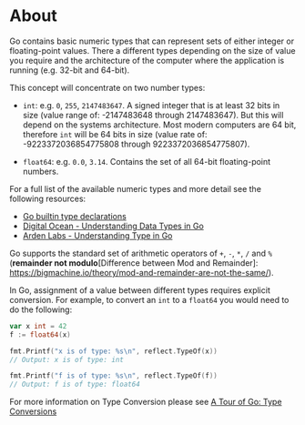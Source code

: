 # About

Go contains basic numeric types that can represent sets of either integer or
floating-point values. There a different types depending on the size of value
you require and the architecture of the computer where the application is
running (e.g. 32-bit and 64-bit).

This concept will concentrate on two number types:

- `int`: e.g. `0`, `255`, `2147483647`. A signed integer that is at least 32
  bits in size (value range of: -2147483648 through 2147483647). But this will
  depend on the systems architecture. Most modern computers are 64 bit,
  therefore `int` will be 64 bits in size (value rate of:
  -9223372036854775808 through 9223372036854775807).

- `float64`: e.g. `0.0`, `3.14`. Contains the set of all 64-bit floating-point
  numbers.

For a full list of the available numeric types and more detail see the
following resources:

- [Go builtin type declarations][go-builtins]
- [Digital Ocean - Understanding Data Types in Go][do-understanding-types]
- [Arden Labs - Understanding Type in Go][arden-understanding-types]

Go supports the standard set of arithmetic operators of `+`, `-`, `*`, `/`
and `%` (**remainder not modulo**[Difference between Mod and Remainder]: https://bigmachine.io/theory/mod-and-remainder-are-not-the-same/).

In Go, assignment of a value between different types requires explicit
conversion. For example, to convert an `int` to a `float64` you would need to
do the following:

```go
var x int = 42
f := float64(x)

fmt.Printf("x is of type: %s\n", reflect.TypeOf(x))
// Output: x is of type: int

fmt.Printf("f is of type: %s\n", reflect.TypeOf(f))
// Output: f is of type: float64
```

For more information on Type Conversion please see
[A Tour of Go: Type Conversions][type-conversion]

[type-conversion]: https://tour.golang.org/basics/13
[go-builtins]: https://github.com/golang/go/blob/master/src/builtin/builtin.go
[do-understanding-types]: https://www.digitalocean.com/community/tutorials/understanding-data-types-in-go
[arden-understanding-types]: https://www.ardanlabs.com/blog/2013/07/understanding-type-in-go.html
